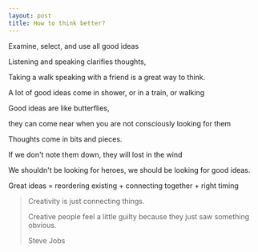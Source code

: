 ```yaml
---
layout: post
title: How to think better?
---
```



Examine, select, and use all good ideas  

Listening and speaking clarifies thoughts, 

Taking a walk speaking with a friend is a great way to think. 

A lot of good ideas come in shower, or in a train, or walking

Good ideas are like butterflies, 

they can come near when you are not consciously looking for them 

Thoughts come in bits and pieces. 

If we don't note them down, they will lost in the wind

We shouldn't be looking for heroes, we should be looking for good ideas.

Great ideas = reordering existing + connecting together + right timing

> Creativity is just connecting things. 
> 
> Creative people feel a little guilty because they just saw something obvious. 
> 
> Steve Jobs



